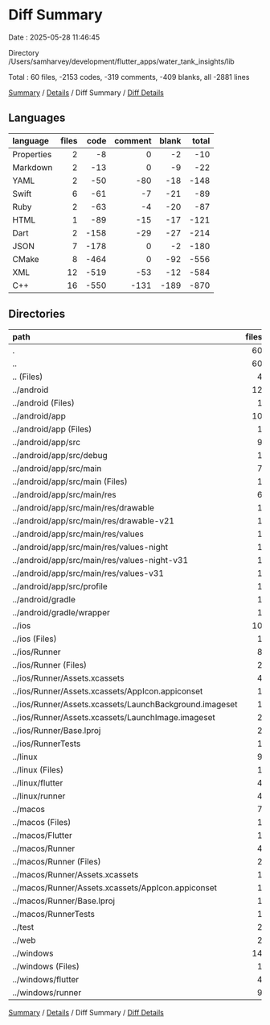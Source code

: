 # Diff Summary

Date : 2025-05-28 11:46:45

Directory /Users/samharvey/development/flutter_apps/water_tank_insights/lib

Total : 60 files,  -2153 codes, -319 comments, -409 blanks, all -2881 lines

[Summary](results.md) / [Details](details.md) / Diff Summary / [Diff Details](diff-details.md)

## Languages
| language | files | code | comment | blank | total |
| :--- | ---: | ---: | ---: | ---: | ---: |
| Properties | 2 | -8 | 0 | -2 | -10 |
| Markdown | 2 | -13 | 0 | -9 | -22 |
| YAML | 2 | -50 | -80 | -18 | -148 |
| Swift | 6 | -61 | -7 | -21 | -89 |
| Ruby | 2 | -63 | -4 | -20 | -87 |
| HTML | 1 | -89 | -15 | -17 | -121 |
| Dart | 2 | -158 | -29 | -27 | -214 |
| JSON | 7 | -178 | 0 | -2 | -180 |
| CMake | 8 | -464 | 0 | -92 | -556 |
| XML | 12 | -519 | -53 | -12 | -584 |
| C++ | 16 | -550 | -131 | -189 | -870 |

## Directories
| path | files | code | comment | blank | total |
| :--- | ---: | ---: | ---: | ---: | ---: |
| . | 60 | -2,153 | -319 | -409 | -2,881 |
| .. | 60 | -2,153 | -319 | -409 | -2,881 |
| .. (Files) | 4 | -61 | -80 | -25 | -166 |
| ../android | 12 | -145 | -51 | -11 | -207 |
| ../android (Files) | 1 | -3 | 0 | -1 | -4 |
| ../android/app | 10 | -137 | -51 | -9 | -197 |
| ../android/app (Files) | 1 | -29 | 0 | 0 | -29 |
| ../android/app/src | 9 | -108 | -51 | -9 | -168 |
| ../android/app/src/debug | 1 | -3 | -4 | -1 | -8 |
| ../android/app/src/main | 7 | -102 | -43 | -7 | -152 |
| ../android/app/src/main (Files) | 1 | -34 | -11 | -1 | -46 |
| ../android/app/src/main/res | 6 | -68 | -32 | -6 | -106 |
| ../android/app/src/main/res/drawable | 1 | -9 | 0 | -1 | -10 |
| ../android/app/src/main/res/drawable-v21 | 1 | -9 | 0 | -1 | -10 |
| ../android/app/src/main/res/values | 1 | -13 | -9 | -1 | -23 |
| ../android/app/src/main/res/values-night | 1 | -13 | -9 | -1 | -23 |
| ../android/app/src/main/res/values-night-v31 | 1 | -12 | -7 | -1 | -20 |
| ../android/app/src/main/res/values-v31 | 1 | -12 | -7 | -1 | -20 |
| ../android/app/src/profile | 1 | -3 | -4 | -1 | -8 |
| ../android/gradle | 1 | -5 | 0 | -1 | -6 |
| ../android/gradle/wrapper | 1 | -5 | 0 | -1 | -6 |
| ../ios | 10 | -167 | -7 | -23 | -197 |
| ../ios (Files) | 1 | -31 | -3 | -10 | -44 |
| ../ios/Runner | 8 | -129 | -2 | -9 | -140 |
| ../ios/Runner (Files) | 2 | -13 | 0 | -3 | -16 |
| ../ios/Runner/Assets.xcassets | 4 | -48 | 0 | -4 | -52 |
| ../ios/Runner/Assets.xcassets/AppIcon.appiconset | 1 | -1 | 0 | 0 | -1 |
| ../ios/Runner/Assets.xcassets/LaunchBackground.imageset | 1 | -21 | 0 | -1 | -22 |
| ../ios/Runner/Assets.xcassets/LaunchImage.imageset | 2 | -26 | 0 | -3 | -29 |
| ../ios/Runner/Base.lproj | 2 | -68 | -2 | -2 | -72 |
| ../ios/RunnerTests | 1 | -7 | -2 | -4 | -13 |
| ../linux | 9 | -330 | -37 | -92 | -459 |
| ../linux (Files) | 1 | -104 | 0 | -25 | -129 |
| ../linux/flutter | 4 | -110 | -9 | -27 | -146 |
| ../linux/runner | 4 | -116 | -28 | -40 | -184 |
| ../macos | 7 | -485 | -6 | -26 | -517 |
| ../macos (Files) | 1 | -32 | -1 | -10 | -43 |
| ../macos/Flutter | 1 | -12 | -3 | -4 | -19 |
| ../macos/Runner | 4 | -434 | 0 | -8 | -442 |
| ../macos/Runner (Files) | 2 | -23 | 0 | -7 | -30 |
| ../macos/Runner/Assets.xcassets | 1 | -68 | 0 | 0 | -68 |
| ../macos/Runner/Assets.xcassets/AppIcon.appiconset | 1 | -68 | 0 | 0 | -68 |
| ../macos/Runner/Base.lproj | 1 | -343 | 0 | -1 | -344 |
| ../macos/RunnerTests | 1 | -7 | -2 | -4 | -13 |
| ../test | 2 | -158 | -29 | -27 | -214 |
| ../web | 2 | -124 | -15 | -17 | -156 |
| ../windows | 14 | -683 | -94 | -188 | -965 |
| ../windows (Files) | 1 | -89 | 0 | -20 | -109 |
| ../windows/flutter | 4 | -132 | -9 | -29 | -170 |
| ../windows/runner | 9 | -462 | -85 | -139 | -686 |

[Summary](results.md) / [Details](details.md) / Diff Summary / [Diff Details](diff-details.md)